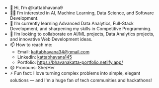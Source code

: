 - 👋 Hi, I’m @kattabhavana9
- 👩‍💻 I’m interested in AI, Machine Learning, Data Science, and Software Development.
- 🌱 I’m currently learning Advanced Data Analytics, Full-Stack Development, and sharpening my skills in Competitive Programming.
- 🤝 I’m looking to collaborate on AI/ML projects, Data Analytics projects, and innovative Web Development ideas.
- 📫 How to reach me: 
  - Email: kattabhavana34@gmail.com
  - LinkedIn: [kattabhavana145](https://www.linkedin.com/in/kattabhavana145/)
  - Portfolio: https://bhavanakatta-portfolio.netlify.app/
- 😄 Pronouns: She/Her
- ⚡ Fun fact: I love turning complex problems into simple, elegant solutions — and I'm a huge fan of tech communities and hackathons!

